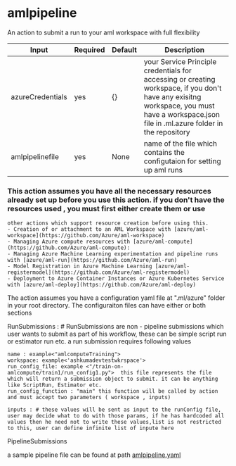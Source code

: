 # amlpipeline


An action to submit a run to your aml workspace with full flexibility

|Input | Required | Default | Description|
|--|--|--| --|
|azureCredentials| yes | {} | your Service Principle credentials for accessing or creating workspace, if you don't have any exisitng workspace, you must have a workspace.json file in .ml.azure folder in the repository
|amlpipelinefile| yes | None | name of the file which contains the configutaion for setting up aml runs 

### This action assumes you have all the necessary resources already set up before you use this action. if you don't have the resources used , you must first either create them or use
    other actions which support resource creation before using this.
    - Creation of or attachment to an AML Workspace with [azure/aml-workspace](https://github.com/Azure/aml-workspace)
    - Managing Azure compute resources with [azure/aml-compute](https://github.com/Azure/aml-compute): 
    - Managing Azure Machine Learning experimentation and pipeline runs with [azure/aml-run](https://github.com/Azure/aml-run)
    - Model Registration in Azure Machine Learning [azure/aml-registermodel](https://github.com/Azure/aml-registermodel)
    - Deployment to Azure Container Instances or Azure Kubernetes Service with [azure/aml-deploy](https://github.com/Azure/aml-deploy)


The action assumes you have a configuration yaml file at ".ml/azure" folder in your root directory. 
The configuraiton files can have either or both sections

RunSubmissions : # RunSubmissions are non - pipeline submissions which user wants to submit as part of his workflow, these can be simple script run or estimator run etc. 
    a run submission requires following values

    name : example<"amlcomputeTraining">
    workspace: example<'ashkumadevtestwkrspace'>
    run_config_file: example <"/train-on-amlcompute/train1/run_config1.py">  this file represents the file which will return a submission object to submit. it can be anything like ScriptRun, Estimator etc.
    run_config_function : "main" this function will be called by action and must accept two parameters ( workspace , inputs)
    
    inputs : # these values will be sent as input to the runConfig file, user may decide what to do with those params, if he has hardcoded all values then he need not to write these values,list is not restricted to this, user can define infinite list of inpute here  
         
    

PipelineSubmissions


a sample pipeline file can be found at path [amlpipeline.yaml]("./../.ml/azure/amlpipeline.yaml")

